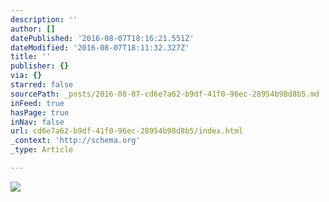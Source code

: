 ```yaml
---
description: ''
author: []
datePublished: '2016-08-07T18:16:21.551Z'
dateModified: '2016-08-07T18:11:32.327Z'
title: ''
publisher: {}
via: {}
starred: false
sourcePath: _posts/2016-08-07-cd6e7a62-b9df-41f0-96ec-28954b98d8b5.md
inFeed: true
hasPage: true
inNav: false
url: cd6e7a62-b9df-41f0-96ec-28954b98d8b5/index.html
_context: 'http://schema.org'
_type: Article

---
```

![](https://the-grid-user-content.s3-us-west-2.amazonaws.com/2c78cf8d-7a72-4a21-96ad-1cd0f7f32a10.jpg)